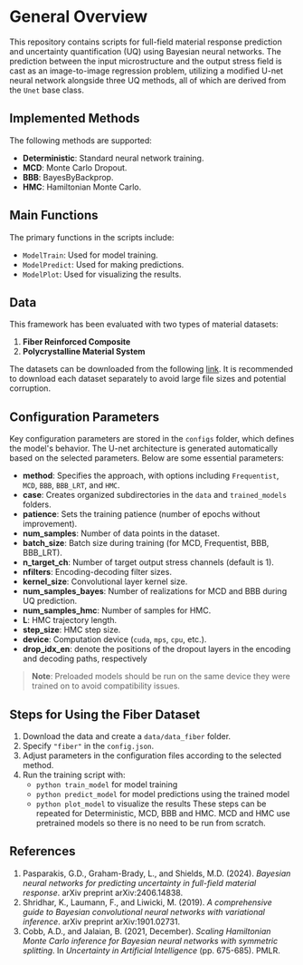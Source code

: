 # General Overview

This repository contains scripts for full-field material response prediction and uncertainty quantification (UQ) using Bayesian neural networks. The prediction between the input microstructure and the output stress field is cast as an image-to-image regression problem, utilizing a modified U-net neural network alongside three UQ methods, all of which are derived from the `Unet` base class.

## Implemented Methods

The following methods are supported:

- **Deterministic**: Standard neural network training.
- **MCD**: Monte Carlo Dropout.
- **BBB**: BayesByBackprop.
- **HMC**: Hamiltonian Monte Carlo.

## Main Functions

The primary functions in the scripts include:

- `ModelTrain`: Used for model training.
- `ModelPredict`: Used for making predictions.
- `ModelPlot`: Used for visualizing the results.

## Data

This framework has been evaluated with two types of material datasets:

1. **Fiber Reinforced Composite**
2. **Polycrystalline Material System**

The datasets can be downloaded from the following [link](https://livejohnshopkins.sharepoint.com/:f:/r/sites/JHUDataArchive/Shared%20Documents/ShieldsM_JHRDataRepository_20241031/data?csf=1&web=1&e=CMc09P). It is recommended to download each dataset separately to avoid large file sizes and potential corruption.

## Configuration Parameters

Key configuration parameters are stored in the `configs` folder, which defines the model's behavior. The U-net architecture is generated automatically based on the selected parameters. Below are some essential parameters:

- **method**: Specifies the approach, with options including `Frequentist`, `MCD`, `BBB`, `BBB_LRT`, and `HMC`.
- **case**: Creates organized subdirectories in the `data` and `trained_models` folders.
- **patience**: Sets the training patience (number of epochs without improvement).
- **num_samples**: Number of data points in the dataset.
- **batch_size**: Batch size during training (for MCD, Frequentist, BBB, BBB_LRT).
- **n_target_ch**: Number of target output stress channels (default is 1).
- **nfilters**: Encoding-decoding filter sizes.
- **kernel_size**: Convolutional layer kernel size.
- **num_samples_bayes**: Number of realizations for MCD and BBB during UQ prediction.
- **num_samples_hmc**: Number of samples for HMC.
- **L**: HMC trajectory length.
- **step_size**: HMC step size.
- **device**: Computation device (`cuda`, `mps`, `cpu`, etc.).
- **drop_idx_en**: denote the positions of the dropout layers in the encoding and decoding paths, respectively

> **Note**: Preloaded models should be run on the same device they were trained on to avoid compatibility issues.

## Steps for Using the Fiber Dataset

1. Download the data and create a `data/data_fiber` folder.
2. Specify `"fiber"` in the `config.json`.
3. Adjust parameters in the configuration files according to the selected method.
4. Run the training script with:
   - `python train_model` for model training
   - `python predict_model` for model predictions using the trained model
   - `python plot_model` to visualize the results
  These steps can be repeated for Deterministic, MCD, BBB and HMC. MCD and HMC use pretrained models so there is no need to be run from scratch.

## References

1. Pasparakis, G.D., Graham-Brady, L., and Shields, M.D. (2024). *Bayesian neural networks for predicting uncertainty in full-field material response*. arXiv preprint arXiv:2406.14838.
2. Shridhar, K., Laumann, F., and Liwicki, M. (2019). *A comprehensive guide to Bayesian convolutional neural networks with variational inference*. arXiv preprint arXiv:1901.02731.
3. Cobb, A.D., and Jalaian, B. (2021, December). *Scaling Hamiltonian Monte Carlo inference for Bayesian neural networks with symmetric splitting*. In *Uncertainty in Artificial Intelligence* (pp. 675-685). PMLR.
